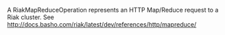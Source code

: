 A RiakMapReduceOperation represents an HTTP Map/Reduce request to a Riak cluster.
See http://docs.basho.com/riak/latest/dev/references/http/mapreduce/